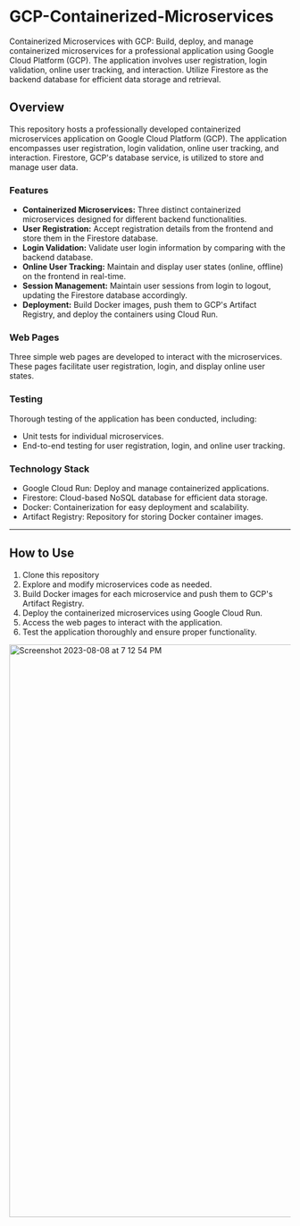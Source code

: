 # GCP-Containerized-Microservices
Containerized Microservices with GCP: Build, deploy, and manage containerized microservices for a professional application using Google Cloud Platform (GCP). The application involves user registration, login validation, online user tracking, and interaction. Utilize Firestore as the backend database for efficient data storage and retrieval.


## Overview

This repository hosts a professionally developed containerized microservices application on Google Cloud Platform (GCP). The application encompasses user registration, login validation, online user tracking, and interaction. Firestore, GCP's database service, is utilized to store and manage user data.

### Features

- **Containerized Microservices:** Three distinct containerized microservices designed for different backend functionalities.
- **User Registration:** Accept registration details from the frontend and store them in the Firestore database.
- **Login Validation:** Validate user login information by comparing with the backend database.
- **Online User Tracking:** Maintain and display user states (online, offline) on the frontend in real-time.
- **Session Management:** Maintain user sessions from login to logout, updating the Firestore database accordingly.
- **Deployment:** Build Docker images, push them to GCP's Artifact Registry, and deploy the containers using Cloud Run.

### Web Pages
Three simple web pages are developed to interact with the microservices. These pages facilitate user registration, login, and display online user states.

### Testing
Thorough testing of the application has been conducted, including:
- Unit tests for individual microservices.
- End-to-end testing for user registration, login, and online user tracking.

### Technology Stack
- Google Cloud Run: Deploy and manage containerized applications.
- Firestore: Cloud-based NoSQL database for efficient data storage.
- Docker: Containerization for easy deployment and scalability.
- Artifact Registry: Repository for storing Docker container images.

---

## How to Use

1. Clone this repository
2. Explore and modify microservices code as needed.
3. Build Docker images for each microservice and push them to GCP's Artifact Registry.
4. Deploy the containerized microservices using Google Cloud Run.
5. Access the web pages to interact with the application.
6. Test the application thoroughly and ensure proper functionality.

<img width="1024" alt="Screenshot 2023-08-08 at 7 12 54 PM" src="https://github.com/AlagappanVeerappan32/GCP-Containerized-Microservices/assets/133504573/cda63abc-82e4-49af-860f-1ea89f3b379d">
